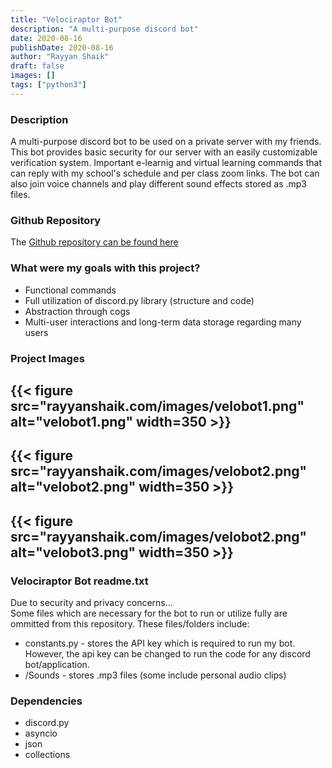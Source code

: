 ```yaml
---
title: "Velociraptor Bot"
description: "A multi-purpose discord bot"
date: 2020-08-16
publishDate: 2020-08-16
author: "Rayyan Shaik"
draft: false
images: []
tags: ["python3"]
---
```


### Description
A multi-purpose discord bot to be used on a private server with my friends. This bot provides basic security for our server with an easily customizable verification system. Important e-learnig and virtual learning commands that can reply with my school's schedule and per class zoom links. The bot can also join voice channels and play different sound effects stored as .mp3 files.

### Github Repository
The [Github repository can be found here](https://github.com/rayyanshaik2022/Velociraptor-Bot)   

### What were my goals with this project?
* Functional commands
* Full utilization of discord.py library (structure and code)
* Abstraction through cogs
* Multi-user interactions and long-term data storage regarding many users

### Project Images

{{< figure src="rayyanshaik.com/images/velobot1.png" alt="velobot1.png" width=350 >}}
---
{{< figure src="rayyanshaik.com/images/velobot2.png" alt="velobot2.png" width=350 >}}
---
{{< figure src="rayyanshaik.com/images/velobot2.png" alt="velobot3.png" width=350 >}}
---


### Velociraptor Bot readme.txt
Due to security and privacy concerns...   
Some files which are necessary for the bot to run or utilize fully are ommitted from this repository.
These files/folders include:
* constants.py - stores the API key which is required to run my bot. However, the api key can be changed
to run the code for any discord bot/application.
* /Sounds - stores .mp3 files (some include personal audio clips)

### Dependencies
* discord.py
* asyncio
* json
* collections
